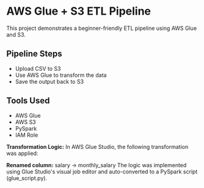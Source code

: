 # AWS Glue + S3 ETL Pipeline

This project demonstrates a beginner-friendly ETL pipeline using AWS Glue and S3.

## Pipeline Steps
- Upload CSV to S3
- Use AWS Glue to transform the data
- Save the output back to S3

## Tools Used
- AWS Glue
- AWS S3
- PySpark
- IAM Role

**Transformation Logic:**
In AWS Glue Studio, the following transformation was applied:

**Renamed column:** salary → monthly_salary
The logic was implemented using Glue Studio's visual job editor and auto-converted to a PySpark script (glue_script.py).
